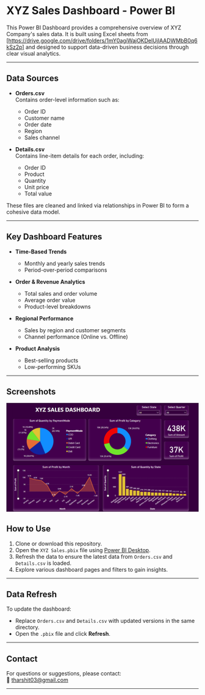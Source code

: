 # XYZ Sales Dashboard - Power BI

This Power BI Dashboard provides a comprehensive overview of XYZ Company's sales data. It is built using Excel sheets from [https://drive.google.com/drive/folders/1mY0agiWajOKDelUjIAADWMbB0q6kSz2p] and designed to support data-driven business decisions through clear visual analytics.

---

## Data Sources

- **Orders.csv**  
  Contains order-level information such as:
  - Order ID
  - Customer name
  - Order date
  - Region
  - Sales channel

- **Details.csv**  
  Contains line-item details for each order, including:
  - Order ID
  - Product
  - Quantity
  - Unit price
  - Total value

These files are cleaned and linked via relationships in Power BI to form a cohesive data model.

---

## Key Dashboard Features

- **Time-Based Trends**
  - Monthly and yearly sales trends
  - Period-over-period comparisons

- **Order & Revenue Analytics**
  - Total sales and order volume
  - Average order value
  - Product-level breakdowns

- **Regional Performance**
  - Sales by region and customer segments
  - Channel performance (Online vs. Offline)

- **Product Analysis**
  - Best-selling products
  - Low-performing SKUs

---
## **Screenshots**  

![](screenshot/pic1.png)

## How to Use

1. Clone or download this repository.
2. Open the `XYZ Sales.pbix` file using [Power BI Desktop](https://powerbi.microsoft.com/desktop/).
3. Refresh the data to ensure the latest data from `Orders.csv` and `Details.csv` is loaded.
4. Explore various dashboard pages and filters to gain insights.

---

## Data Refresh

To update the dashboard:
- Replace `Orders.csv` and `Details.csv` with updated versions in the same directory.
- Open the `.pbix` file and click **Refresh**.

---

## Contact

For questions or suggestions, please contact:  
📨 tharshit03@gmail.com

---

